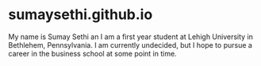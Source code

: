 # sumaysethi.github.io
My name is Sumay Sethi an I am a first year student at Lehigh University in Bethlehem, Pennsylvania. I am currently undecided, but I hope to pursue a career in the business school at some point in time.
